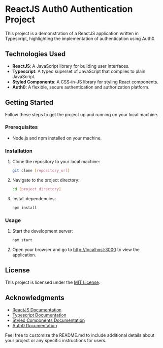 # ReactJS Auth0 Authentication Project

This project is a demonstration of a ReactJS application written in Typescript, highlighting the implementation of authentication using Auth0.

## Technologies Used

- **ReactJS**: A JavaScript library for building user interfaces.
- **Typescript**: A typed superset of JavaScript that compiles to plain JavaScript.
- **Styled Components**: A CSS-in-JS library for styling React components.
- **Auth0**: A flexible, secure authentication and authorization platform.

## Getting Started

Follow these steps to get the project up and running on your local machine.

### Prerequisites

- Node.js and npm installed on your machine.

### Installation

1. Clone the repository to your local machine:

    ```bash
    git clone [repository_url]
    ```

2. Navigate to the project directory:

    ```bash
    cd [project_directory]
    ```

3. Install dependencies:

    ```bash
    npm install
    ```

### Usage

1. Start the development server:

    ```bash
    npm start
    ```

2. Open your browser and go to [http://localhost:3000](http://localhost:3000) to view the application.

## License

This project is licensed under the [MIT License](LICENSE).

## Acknowledgments

- [ReactJS Documentation](https://reactjs.org/docs/getting-started.html)
- [Typescript Documentation](https://www.typescriptlang.org/docs/)
- [Styled Components Documentation](https://styled-components.com/docs)
- [Auth0 Documentation](https://auth0.com/docs/)

Feel free to customize the README.md to include additional details about your project or any specific instructions for users.
